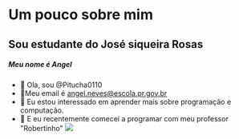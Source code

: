 # Um pouco sobre mim
## Sou estudante do José siqueira Rosas
##### Meu nome é Angel
- 👋 Ola, sou @Pitucha0110
- 🦖Meu email é angel.neves@escola.pr.gov.br
- 👀 Eu estou interessado em aprender mais sobre programação e computação.
- 🌱 E eu recentemente comecei a programar com meu professor "Robertinho"
![](https://tenor.com/pt-BR/view/ronaldinho-ronaldinho-gaucho-gaucho-ac-milan-football-gif-21498171)

<!-- -
Pitucha0110/Pitucha0110 é um repositório ✨ especial ✨ porque seu `README.md` (este arquivo) aparece em seu perfil do GitHub.
Você pode clicar no link Visualizar para ver suas alterações.
- -->
